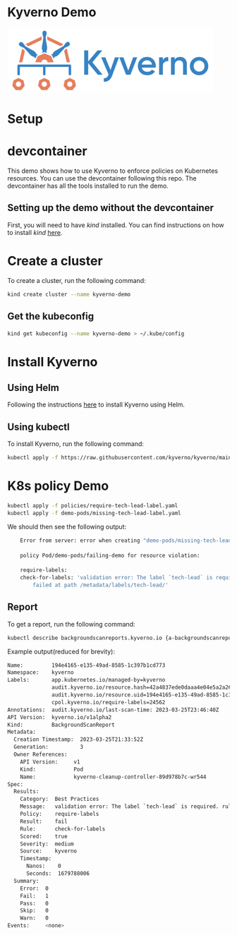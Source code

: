 # Kyverno Demo

![Kyverno](images/kyverno.png)

# Setup

# devcontainer
This demo shows how to use Kyverno to enforce policies on Kubernetes resources. You can use the devcontainer following this repo. The devcontainer has all the tools installed to run the demo. 

## Setting up the demo without the devcontainer
First, you will need to have _kind_ installed. You can find instructions on how to install _kind_ [here](https://kind.sigs.k8s.io/docs/user/quick-start/).


# Create a cluster
To create a cluster, run the following command:

```bash
kind create cluster --name kyverno-demo
```

## Get the kubeconfig

```bash
kind get kubeconfig --name kyverno-demo > ~/.kube/config
```

# Install Kyverno

## Using Helm
Following the instructions [here](https://kyverno.io/docs/installation/#using-helm) to install Kyverno using Helm.

## Using kubectl
To install Kyverno, run the following command:

```bash
kubectl apply -f https://raw.githubusercontent.com/kyverno/kyverno/main/definitions/release/install.yaml
```

# K8s policy Demo

```bash
kubectl apply -f policies/require-tech-lead-label.yaml
kubectl apply -f demo-pods/missing-tech-lead-label.yaml
```

We should then see the following output:
    
```bash
    Error from server: error when creating "demo-pods/missing-tech-lead-label.yaml": admission webhook "validate.kyverno.svc-fail" denied the request: 

    policy Pod/demo-pods/failing-demo for resource violation: 

    require-labels:
    check-for-labels: 'validation error: The label `tech-lead` is required. rule check-for-labels
        failed at path /metadata/labels/tech-lead/'
```

## Report

To get a report, run the following command:

```bash
kubectl describe backgroundscanreports.kyverno.io {a-backgroundscanreport-name}
```

Example output(reduced for brevity):

```bash
Name:         194e4165-e135-49ad-8585-1c397b1cd773
Namespace:    kyverno
Labels:       app.kubernetes.io/managed-by=kyverno
              audit.kyverno.io/resource.hash=42a4837ede0daaa4e04e5a2a26ce3300
              audit.kyverno.io/resource.uid=194e4165-e135-49ad-8585-1c397b1cd773
              cpol.kyverno.io/require-labels=24562
Annotations:  audit.kyverno.io/last-scan-time: 2023-03-25T23:46:40Z
API Version:  kyverno.io/v1alpha2
Kind:         BackgroundScanReport
Metadata:
  Creation Timestamp:  2023-03-25T21:33:52Z
  Generation:          3
  Owner References:
    API Version:     v1
    Kind:            Pod
    Name:            kyverno-cleanup-controller-89d978b7c-wr544
Spec:
  Results:
    Category:  Best Practices
    Message:   validation error: The label `tech-lead` is required. rule check-for-labels failed at path /metadata/labels/tech-lead/
    Policy:    require-labels
    Result:    fail
    Rule:      check-for-labels
    Scored:    true
    Severity:  medium
    Source:    kyverno
    Timestamp:
      Nanos:    0
      Seconds:  1679788006
  Summary:
    Error:  0
    Fail:   1
    Pass:   0
    Skip:   0
    Warn:   0
Events:     <none>
```
